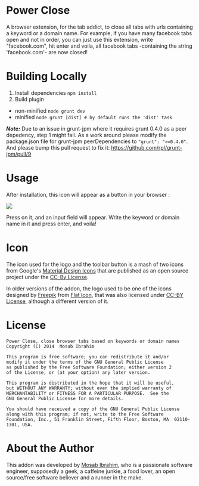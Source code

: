 Power Close
===================
A browser extension, for the tab addict, to close all tabs with urls containing a keyword or a domain name. For example,
if you have many facebook tabs open and not in order, you can just use this extension, write "facebook.com", hit enter and
voila, all facebook tabs -containing the string 'facebook.com'- are now closed!

Building Locally
=================
1. Install dependencies `npm install`
2. Build plugin
 * non-minified `node grunt dev`
 * minified `node grunt [dist] # by default runs the 'dist' task`

***Note:*** Due to an issue in grunt-jpm where it requires grunt 0.4.0 as a peer depedency, step 1 might fail.
As a work around please modify the package.json file for grunt-jpm peerDependencies to `"grunt": ">=0.4.0"`.
And please bump this pull request to fix it: https://github.com/rpl/grunt-jpm/pull/9

Usage
=====
After installation, this icon will appear as a button in your browser :

![](https://raw.githubusercontent.com/mos3abof/firefox-power-close/master/data/icon-64.png)

Press on it, and an input field will appear. Write the keyword or domain name in it and press enter, and voila!

Icon
====
The icon used for the logo and the toolbar button is a mash of two icons from Google's
[Material Design Icons](https://design.google.com/icons/) that are published as an open source project under the
[CC-By License](https://creativecommons.org/licenses/by/4.0/).

In older versions of the addon, the logo used to be one of the icons designed by [Freepik](http://www.freepik.com) from
[Flat Icon](http://www.flaticon.com), that was also licensed under [CC-BY License](http://creativecommons.org/licenses/by/3.0/),
although a different version of it.

License
=======
```
Power Close, close browser tabs based on keywords or domain names
Copyright (C) 2014  Mosab Ibrahim

This program is free software; you can redistribute it and/or
modify it under the terms of the GNU General Public License
as published by the Free Software Foundation; either version 2
of the License, or (at your option) any later version.

This program is distributed in the hope that it will be useful,
but WITHOUT ANY WARRANTY; without even the implied warranty of
MERCHANTABILITY or FITNESS FOR A PARTICULAR PURPOSE.  See the
GNU General Public License for more details.

You should have received a copy of the GNU General Public License
along with this program; if not, write to the Free Software
Foundation, Inc., 51 Franklin Street, Fifth Floor, Boston, MA  02110-1301, USA.
```

About the Author
================
This addon was developed by [Mosab Ibrahim](http://www.mos3abof.com), who is a
passionate software engineer, supposedly a geek, a caffeine junkie, a food lover,
an open source/free software believer and a runner in the make.
